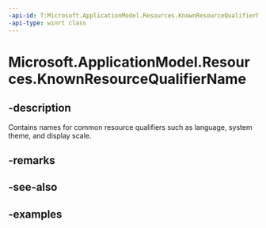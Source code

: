 ```yaml
---
-api-id: T:Microsoft.ApplicationModel.Resources.KnownResourceQualifierName
-api-type: winrt class
---
```


# Microsoft.ApplicationModel.Resources.KnownResourceQualifierName

<!--
public static class KnownResourceQualifierName
-->


## -description

Contains names for common resource qualifiers such as language, system theme, and display scale.

## -remarks

## -see-also

## -examples


